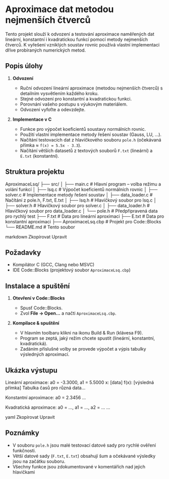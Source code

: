 # Aproximace dat metodou nejmenších čtverců

Tento projekt slouží k odvození a testování aproximace naměřených dat lineární, konstantní i kvadratickou funkcí pomocí metody nejmenších čtverců. K vyřešení vzniklých soustav rovnic používá vlastní implementaci dříve probíraných numerických metod.

## Popis úlohy

1. **Odvození**  
   - Ruční odvození lineární aproximace (metodou nejmenších čtverců) s detailním vysvětlením každého kroku.  
   - Stejné odvození pro konstantní a kvadratickou funkci.  
   - Porovnání vašeho postupu s výukovým materiálem.  
   - Odvození vyfoťte a odevzdejte.

2. **Implementace v C**  
   - Funkce pro výpočet koeficientů soustavy normálních rovnic.  
   - Použití vlastní implementace metody řešení soustav (Gauss, LU, …).  
   - Načítání testovacích dat z hlavičkového souboru `pole.h` (očekávaná přímka ≈ `f(x) = 5.5x - 3.3`).  
   - Načítání větších datasetů z textových souborů `F.txt` (lineární) a `E.txt` (konstantní).

## Struktura projektu

AproximaceLsq/
├── src/
│ ├── main.c # Hlavní program – volba režimu a volání funkcí
│ ├── lsq.c # Výpočet koeficientů normálních rovnic
│ ├── solver.c # Implementace metody řešení soustav
│ ├── data_loader.c # Načítání z pole.h, F.txt, E.txt
│ ├── lsq.h # Hlavičkový soubor pro lsq.c
│ ├── solver.h # Hlavičkový soubor pro solver.c
│ ├── data_loader.h # Hlavičkový soubor pro data_loader.c
│ └── pole.h # Předpřipravená data pro rychlý test
├── F.txt # Data pro lineární aproximaci
├── E.txt # Data pro konstantní aproximaci
├── AproximaceLsq.cbp # Projekt pro Code::Blocks
└── README.md # Tento soubor

markdown
Zkopírovat
Upravit

## Požadavky

- Kompilátor C (GCC, Clang nebo MSVC)  
- IDE Code::Blocks (projektový soubor `AproximaceLsq.cbp`)  

## Instalace a spuštění

1. **Otevření v Code::Blocks**  
   - Spusť Code::Blocks.  
   - Zvol **File → Open…** a načti `AproximaceLsq.cbp`.  

2. **Kompilace & spuštění**  
   - V hlavním toolbaru klikni na ikonu Build & Run (klávesa F9).  
   - Program se zeptá, jaký režim chcete spustit (lineární, konstantní, kvadratická).  
   - Zadáním příslušné volby se provede výpočet a výpis tabulky výsledných aproximací.

## Ukázka výstupu

Lineární aproximace:
a0 = -3.3000, a1 = 5.5000
x: [data] f(x): [výsledná přímka]
Tabulka časů pro různá data…

Konstantní aproximace:
a0 = 2.3456
…

Kvadratická aproximace:
a0 = …, a1 = …, a2 = …
…

yaml
Zkopírovat
Upravit

## Poznámky

- V souboru `pole.h` jsou malé testovací datové sady pro rychlé ověření funkčnosti.  
- Větší datové sady (`F.txt`, `E.txt`) obsahují šum a očekávané výsledky jsou na začátku souboru.  
- Všechny funkce jsou zdokumentované v komentářích nad jejich hlavičkami
